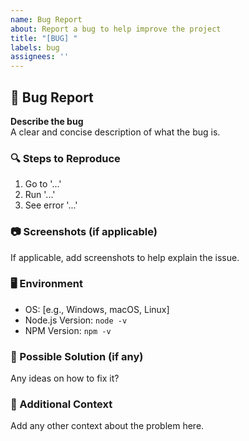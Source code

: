 ```yaml
---
name: Bug Report
about: Report a bug to help improve the project
title: "[BUG] "
labels: bug
assignees: ''
---
```


## 🐛 Bug Report
**Describe the bug**  
A clear and concise description of what the bug is.

### 🔍 Steps to Reproduce
1. Go to '...'
2. Run '...'
3. See error '...'

### 📷 Screenshots (if applicable)
If applicable, add screenshots to help explain the issue.

### 🖥️ Environment
- OS: [e.g., Windows, macOS, Linux]
- Node.js Version: `node -v`
- NPM Version: `npm -v`

### 🔧 Possible Solution (if any)
Any ideas on how to fix it?

### 📌 Additional Context
Add any other context about the problem here.
